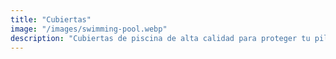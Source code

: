 ```yaml
---
title: "Cubiertas"
image: "/images/swimming-pool.webp"
description: "Cubiertas de piscina de alta calidad para proteger tu pileta y conservar su temperatura."
---
```

